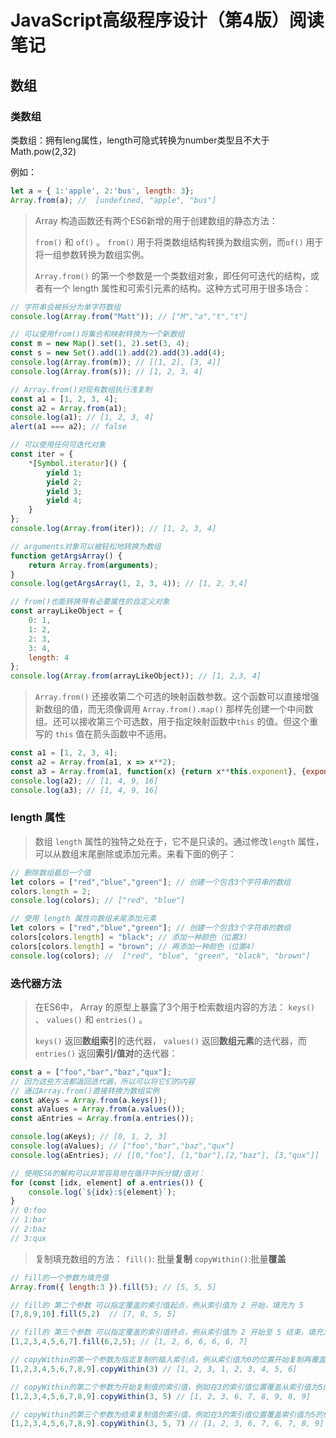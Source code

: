 # JavaScript高级程序设计（第4版）阅读笔记

## 数组

### 类数组

类数组：拥有leng属性，length可隐式转换为number类型且不大于Math.pow(2,32)

例如：
```js
let a = { 1:'apple', 2:'bus', length: 3};
Array.from(a); //  [undefined, "apple", "bus"]
```

> Array 构造函数还有两个ES6新增的用于创建数组的静态方法：
>
> `from()` 和 `of()` 。 `from()` 用于将类数组结构转换为数组实例，而`of()` 用于将一组参数转换为数组实例。
> 
> `Array.from()` 的第一个参数是一个类数组对象，即任何可迭代的结构，或者有一个 length 属性和可索引元素的结构。这种方式可用于很多场合： 

```js
// 字符串会被拆分为单字符数组
console.log(Array.from("Matt")); // ["M","a","t","t"]
```

```js
// 可以使用from()将集合和映射转换为一个新数组
const m = new Map().set(1, 2).set(3, 4);
const s = new Set().add(1).add(2).add(3).add(4);
console.log(Array.from(m)); // [[1, 2], [3, 4]]
console.log(Array.from(s)); // [1, 2, 3, 4]
```

```js
// Array.from()对现有数组执行浅复制
const a1 = [1, 2, 3, 4];
const a2 = Array.from(a1);
console.log(a1); // [1, 2, 3, 4]
alert(a1 === a2); // false
```

```js
// 可以使用任何可迭代对象
const iter = {
    *[Symbol.iterator]() {
        yield 1;
        yield 2;
        yield 3;
        yield 4;
    }
};
console.log(Array.from(iter)); // [1, 2, 3, 4]
```

```js
// arguments对象可以被轻松地转换为数组
function getArgsArray() {
    return Array.from(arguments);
}
console.log(getArgsArray(1, 2, 3, 4)); // [1, 2, 3,4]
```

```js
// from()也能转换带有必要属性的自定义对象
const arrayLikeObject = {
    0: 1,
    1: 2,
    2: 3,
    3: 4,
    length: 4
};
console.log(Array.from(arrayLikeObject)); // [1, 2,3, 4]
```

> `Array.from()` 还接收第二个可选的映射函数参数。这个函数可以直接增强新数组的值，而无须像调用 `Array.from().map()` 那样先创建一个中间数组。还可以接收第三个可选数，用于指定映射函数中`this` 的值。但这个重写的 `this` 值在箭头函数中不适用。

```js
const a1 = [1, 2, 3, 4];
const a2 = Array.from(a1, x => x**2);
const a3 = Array.from(a1, function(x) {return x**this.exponent}, {exponent: 2});
console.log(a2); // [1, 4, 9, 16]
console.log(a3); // [1, 4, 9, 16]
```

### length 属性

> 数组 `length` 属性的独特之处在于，它不是只读的。通过修改`length` 属性，可以从数组末尾删除或添加元素。来看下面的例子：

```js
// 删除数组最后一个值
let colors = ["red","blue","green"]; // 创建一个包含3个字符串的数组
colors.length = 2;
console.log(colors); // ["red", "blue"]
```

```js
// 使用 length 属性向数组末尾添加元素
let colors = ["red","blue","green"]; // 创建一个包含3个字符串的数组
colors[colors.length] = "black"; // 添加一种颜色（位置3）
colors[colors.length] = "brown"; // 再添加一种颜色（位置4）
console.log(colors); //  ["red", "blue", "green", "black", "brown"]
```

### 迭代器方法

> 在ES6中， Array 的原型上暴露了3个用于检索数组内容的方法： `keys()` 、 `values()` 和 `entries()` 。
> 
> `keys()` 返回**数组索引**的迭代器， `values()` 返回**数组元素**的迭代器，而 `entries()` 返回**索引/值对**的迭代器：

```js
const a = ["foo","bar","baz","qux"];
// 因为这些方法都返回迭代器，所以可以将它们的内容
// 通过Array.from()直接转换为数组实例
const aKeys = Array.from(a.keys());
const aValues = Array.from(a.values());
const aEntries = Array.from(a.entries());

console.log(aKeys); // [0, 1, 2, 3]
console.log(aValues); // ["foo","bar","baz","qux"]
console.log(aEntries); // [[0,"foo"], [1,"bar"],[2,"baz"], [3,"qux"]]

// 使用ES6的解构可以非常容易地在循环中拆分键/值对：
for (const [idx, element] of a.entries()) {
    console.log(`${idx}:${element}`);
}
// 0:foo
// 1:bar
// 2:baz
// 3:qux
```

> 复制填充数组的方法：
> `fill()`: 批量**复制**
> `copyWithin()`:批量**覆盖**

```js
// fill的一个参数为填充值
Array.from({ length:3 }).fill(5); // [5, 5, 5]

// fill的 第二个参数 可以指定覆盖的索引值起点，例从索引值为 2 开始，填充为 5
[7,8,9,10].fill(5,2)  // [7, 8, 5, 5]

// fill的 第三个参数 可以指定覆盖的索引值终点，例从索引值为 2 开始至 5 结束，填充为6
[1,2,3,4,5,6,7].fill(6,2,5); // [1, 2, 6, 6, 6, 6, 7]
```

```js
// copyWithin的第一个参数为指定复制的插入索引点，例从索引值为0的位置开始复制再覆盖到索引值为3的地方
[1,2,3,4,5,6,7,8,9].copyWithin(3) // [1, 2, 3, 1, 2, 3, 4, 5, 6]

// copyWithin的第二个参数为开始复制值的索引值，例如在3的索引值位置覆盖从索引值为5的值直到结束
[1,2,3,4,5,6,7,8,9].copyWithin(3, 5) // [1, 2, 3, 6, 7, 8, 9, 8, 9]

// copyWithin的第三个参数为结束复制值的索引值，例如在3的索引值位置覆盖索引值为5的值直到所索引值为7的位置结束
[1,2,3,4,5,6,7,8,9].copyWithin(3, 5, 7) // [1, 2, 3, 6, 7, 6, 7, 8, 9]
```